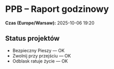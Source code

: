 # PPB – Raport godzinowy
**Czas (Europe/Warsaw):** 2025-10-06 19:20

## Status projektów
- Bezpieczny Pieszy — OK
- Zwolnij przy przejściu — OK
- Odblask ratuje życie — OK

